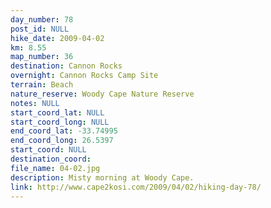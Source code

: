 ```yaml
---
day_number: 78
post_id: NULL
hike_date: 2009-04-02
km: 8.55
map_number: 36
destination: Cannon Rocks
overnight: Cannon Rocks Camp Site
terrain: Beach
nature_reserve: Woody Cape Nature Reserve
notes: NULL
start_coord_lat: NULL
start_coord_long: NULL
end_coord_lat: -33.74995
end_coord_long: 26.5397
start_coord: NULL
destination_coord: 
file_name: 04-02.jpg
description: Misty morning at Woody Cape.
link: http://www.cape2kosi.com/2009/04/02/hiking-day-78/
---
```


